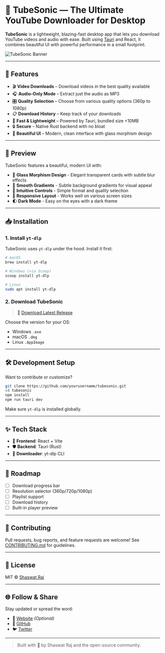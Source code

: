 
# 🎵 TubeSonic — The Ultimate YouTube Downloader for Desktop

**TubeSonic** is a lightweight, blazing-fast desktop app that lets you download YouTube videos and audio with ease. Built using [Tauri](https://tauri.app) and React, it combines beautiful UI with powerful performance in a small footprint.

![TubeSonic Banner](https://your-banner-link-if-you-have-one.com) <!-- Optional: Replace with your banner -->

---

## 🚀 Features

- 🎬 **Video Downloads** – Download videos in the best quality available
- 🎧 **Audio-Only Mode** – Extract just the audio as MP3
- 🎛️ **Quality Selection** – Choose from various quality options (360p to 1080p)
- 📋 **Download History** – Keep track of your downloads
- 💾 **Fast & Lightweight** – Powered by Tauri, bundled size <10MB
- 🔒 **Secure** – Native Rust backend with no bloat
- 🌙 **Beautiful UI** – Modern, clean interface with glass morphism design

---

## 📸 Preview

TubeSonic features a beautiful, modern UI with:

- 🎨 **Glass Morphism Design** - Elegant transparent cards with subtle blur effects
- 🌈 **Smooth Gradients** - Subtle background gradients for visual appeal
- 🔄 **Intuitive Controls** - Simple format and quality selection
- 📱 **Responsive Layout** - Works well on various screen sizes
- 🌓 **Dark Mode** - Easy on the eyes with a dark theme

---

## 📥 Installation

### 1. **Install `yt-dlp`**
TubeSonic uses `yt-dlp` under the hood. Install it first:

```bash
# macOS
brew install yt-dlp

# Windows (via Scoop)
scoop install yt-dlp

# Linux
sudo apt install yt-dlp
````

### 2. **Download TubeSonic**

> 🔗 [Download Latest Release](https://github.com/yourusername/tubesonic/releases)

Choose the version for your OS:

* Windows `.exe`
* macOS `.dmg`
* Linux `.AppImage`

---

## 🛠️ Development Setup

Want to contribute or customize?

```bash
git clone https://github.com/yourusername/tubesonic.git
cd tubesonic
npm install
npm run tauri dev
```

Make sure `yt-dlp` is installed globally.

---

## ✨ Tech Stack

* 🧠 **Frontend**: React + Vite
* 🛡️ **Backend**: Tauri (Rust)
* 🎯 **Downloader**: yt-dlp CLI

---

## 📌 Roadmap

* [ ] Download progress bar
* [ ] Resolution selector (360p/720p/1080p)
* [ ] Playlist support
* [ ] Download history
* [ ] Built-in player preview

---

## 💖 Contributing

Pull requests, bug reports, and feature requests are welcome!
See [CONTRIBUTING.md](./CONTRIBUTING.md) for guidelines.

---

## 📜 License

MIT © [Shaswat Raj](https://shaswat.live)

---

## 🌐 Follow & Share

Stay updated or spread the word:

* 🔗 [Website](https://shaswat.live/tubesonic) *(Optional)*
* 🐙 [GitHub](https://github.com/sh20raj/tubesonic)
* 🐦 [Twitter](https://twitter.com/SH20RAJ)

---

> Built with 💙 by Shaswat Raj and the open-source community.
